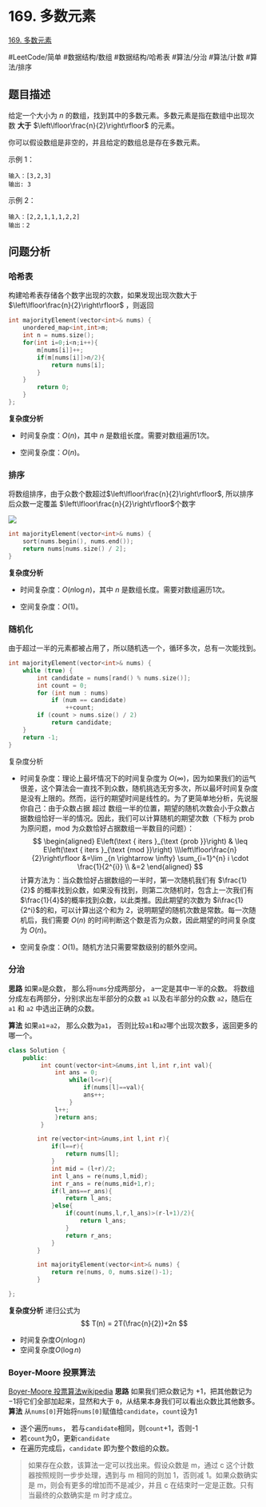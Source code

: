 # 169. 多数元素
 [169. 多数元素](https://leetcode-cn.com/problems/majority-element/)

 #LeetCode/简单 #数据结构/数组 #数据结构/哈希表 #算法/分治 #算法/计数 #算法/排序
## 题目描述
给定一个大小为 _n_ 的数组，找到其中的多数元素。多数元素是指在数组中出现次数 **大于** $\left\lfloor\frac{n}{2}\right\rfloor$ 的元素。

你可以假设数组是非空的，并且给定的数组总是存在多数元素。

示例 1：
```
输入：[3,2,3]
输出: 3
```

示例 2：
```
输入：[2,2,1,1,1,2,2]
输出：2
```


## 问题分析
### 哈希表
构建哈希表存储各个数字出现的次数，如果发现出现次数大于 $\left\lfloor\frac{n}{2}\right\rfloor$  ，则返回

```C++
int majorityElement(vector<int>& nums) { 
	unordered_map<int,int>m; 
	int n = nums.size();
	for(int i=0;i<n;i++){ 
		m[nums[i]]++;
		if(m[nums[i]]>n/2){ 
			return nums[i]; 
		} 
	} 
		return 0; 
	} 
};
```
**复杂度分析**
-   时间复杂度：$O(n)$，其中 $n$ 是数组长度。需要对数组遍历$1$次。
  
-   空间复杂度：$O(n)$。

### 排序
将数组排序，由于众数个数超过$\left\lfloor\frac{n}{2}\right\rfloor$, 所以排序后众数一定覆盖 $\left\lfloor\frac{n}{2}\right\rfloor$个数字

![](https://pic.leetcode-cn.com/a70cb9316157ecd7eeffe7900d3ca83849079824964e8a0aaefbcffd4040f175-image.png)

```C++
int majorityElement(vector<int>& nums) {
	sort(nums.begin(), nums.end());
	return nums[nums.size() / 2];
}
```
**复杂度分析**
-   时间复杂度：$O(n\log n)$，其中 $n$ 是数组长度。需要对数组遍历$1$次。
  
-   空间复杂度：$O(1)$。


### 随机化
由于超过一半的元素都被占用了，所以随机选一个，循环多次，总有一次能找到。

```C++
int majorityElement(vector<int>& nums) {
	while (true) {
		int candidate = nums[rand() % nums.size()];
		int count = 0;
		for (int num : nums)
			if (num == candidate)
				++count;
		if (count > nums.size() / 2)
			return candidate;
	}
	return -1;
}
```
复杂度分析

- 时间复杂度：理论上最坏情况下的时间复杂度为 $O(\infty)$，因为如果我们的运气很差，这个算法会一直找不到众数，随机挑选无穷多次，所以最坏时间复杂度是没有上限的。然而，运行的期望时间是线性的。为了更简单地分析，先说服你自己：由于众数占据 超过 数组一半的位置，期望的随机次数会小于众数占据数组恰好一半的情况。因此，我们可以计算随机的期望次数（下标为 prob 为原问题，mod 为众数恰好占据数组一半数目的问题）：
$$
\begin{aligned}
E\left(\text { iters }_{\text {prob }}\right) & \leq E\left(\text { iters }_{\text {mod }}\right) \\\left\lfloor\frac{n}{2}\right\rfloor
&=\lim _{n \rightarrow \infty} \sum_{i=1}^{n} i \cdot \frac{1}{2^{i}} \\
&=2
\end{aligned}
$$
	计算方法为：当众数恰好占据数组的一半时，第一次随机我们有 $\frac{1}{2}$ 的概率找到众数，如果没有找到，则第二次随机时，包含上一次我们有$\frac{1}{4}$的概率找到众数，以此类推。因此期望的次数为 $i\frac{1}{2^i}$的和，可以计算出这个和为 $2$，说明期望的随机次数是常数。每一次随机后，我们需要 $O(n)$ 的时间判断这个数是否为众数，因此期望的时间复杂度为 $O(n)$。

- 空间复杂度：$O(1)$。随机方法只需要常数级别的额外空间。

### 分治
**思路**
如果`a`是众数， 那么将`nums`分成两部分， `a`一定是其中一半的众数。
将数组分成左右两部分，分别求出左半部分的众数 `a1` 以及右半部分的众数 `a2`，随后在 `a1` 和 `a2` 中选出正确的众数。

**算法**
如果`a1`=`a2`， 那么众数为`a1`， 否则比较`a1`和`a2`哪个出现次数多，返回更多的哪一个。
```C++
class Solution {
	public:
		 int count(vector<int>&nums,int l,int r,int val){
			 int ans = 0;
				 while(l<=r){
					 if(nums[l]==val){
					 ans++;
				 }
			 l++;
			 }return ans;
		 }

		int re(vector<int>&nums,int l,int r){
			if(l==r){
				return nums[l];
			}
			int mid = (l+r)/2;
			int l_ans = re(nums,l,mid);
			int r_ans = re(nums,mid+1,r);
			if(l_ans==r_ans){
				return l_ans;
			}else{
				if(count(nums,l,r,l_ans)>(r-l+1)/2){
					return l_ans;
				}
				return r_ans;	
			}
		}

		int majorityElement(vector<int>& nums) {
			return re(nums, 0, nums.size()-1);
		}

};
```

**复杂度分析**
	递归公式为
$$
T(n) = 2T(\frac{n}{2})+2n
$$
-   时间复杂度$O(n\log n)$ 
- 空间复杂度$O(\log n)$

### Boyer-Moore 投票算法
[Boyer-Moore 投票算法wikipedia](https://zh.wikipedia.org/wiki/%E5%A4%9A%E6%95%B0%E6%8A%95%E7%A5%A8%E7%AE%97%E6%B3%95)
**思路**
如果我们把众数记为 $+1$，把其他数记为 $-1$将它们全部加起来，显然和大于 `0`，从结果本身我们可以看出众数比其他数多。
**算法**
从`nums[0]`开始将`nums[0]`赋值给`candidate`，`count`设为1
- 逐个遍历`nums`， 若与`candidate`相同，则`count`+1，否则-1
- 若`count`为0，更新`candidate`
-   在遍历完成后，`candidate` 即为整个数组的众数。

>如果存在众数，该算法一定可以找出来。假设众数是 m，通过 c 这个计数器按照规则一步步处理，遇到与 m 相同的则加 1，否则减 1。如果众数确实是 m，则会有更多的增加而不是减少，并且 c 在结束时一定是正数。只有当最终的众数确实是 m 时才成立。